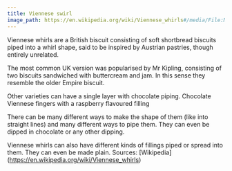 ```yaml
---
title: Viennese swirl
image_path: https://en.wikipedia.org/wiki/Viennese_whirls#/media/File:Mr_Kipling_Viennese_whirls_01.jpg
---
```

Viennese whirls are a British biscuit consisting of soft shortbread biscuits piped into a whirl shape, said to be inspired by Austrian pastries, though entirely unrelated.

The most common UK version was popularised by Mr Kipling, consisting of two biscuits sandwiched with buttercream and jam. In this sense they resemble the older Empire biscuit.

Other varieties can have a single layer with chocolate piping.
Chocolate Viennese fingers with a raspberry flavoured filling

There can be many different ways to make the shape of them (like into straight lines) and many different ways to pipe them. They can even be dipped in chocolate or any other dipping.

Viennese whirls can also have different kinds of fillings piped or spread into them. They can even be made plain.
Sources: [Wikipedia] (https://en.wikipedia.org/wiki/Viennese_whirls)